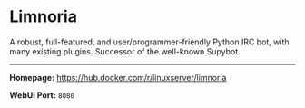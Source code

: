 # Limnoria

A robust, full-featured, and user/programmer-friendly Python IRC bot, with many existing plugins. Successor of the well-known Supybot.

---

**Homepage:** https://hub.docker.com/r/linuxserver/limnoria

**WebUI Port:** `8080`